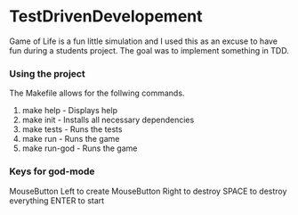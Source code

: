 # TestDrivenDevelopement

Game of Life is a fun little simulation and I used this as an excuse to have fun during a students project.
The goal was to implement something in TDD. 

### Using the project

The Makefile allows for the follwing commands.

1. make help      - Displays help
2. make init      - Installs all necessary dependencies
3. make tests     - Runs the tests   
4. make run       - Runs the game
5. make run-god   - Runs the game

### Keys for god-mode

MouseButton Left to create
MouseButton Right to destroy
SPACE to destroy everything
ENTER to start
